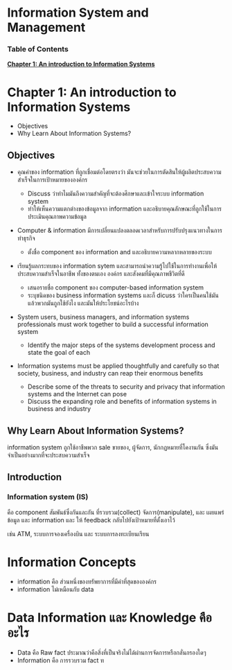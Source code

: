 # Information System and Management

### Table of Contents
**[Chapter 1: An introduction to Information Systems](#chapter-1-an-introduction-to-information-systems)**  

# Chapter 1: An introduction to Information Systems

- Objectives
- Why Learn About Information Systems?

## Objectives
- คุณค่าของ information ที่ถูกเชื่อมต่อโดยตรงว่า มันจะช่วยในการตัดสินให้ผู้ผลิตประสบความสำเร็จในการเป้าหมายขององค์กร
  - Discuss ว่าทำไมมันถึงความสำคัญที่จะต้องศึกษาและเข้าใจระบบ information system
  - ทำให้เห็นความแตกต่างของข้อมูลจาก information และอธิบายคุณลักษณะที่ถูกใช้ในการประเมินคุณภาพความข้อมูล
- Computer & information มีการเปลี่ยนแปลงตลอดเวลาสำหรับการปรับปรุงแนวทางในการทำธุรกิจ
  - ตั้งชื่อ component ของ information and และอธิบายความหลากหลายของระบบ

- เรียนรู้ผลกระทบของ information sytem และสามารถนำความรู้ไปใช้ในการทำงานเพื่อให้ประสบความสำเร็จในอาชีพ ทั้งของตนเอง องค์กร  และสังคมที่มีคุณภาพชีวิตที่ดี

  - เสนอรายชื่อ component ของ computer-based information system
  - ระบุชนิดของ business information systems และก็ dicuss ว่าใครเป็นคนใช้มัน แล้วพวกมันถูกใช้ยังไง และมันให้ประโยชน์อะไรบ้าง
  
- System users, business managers, and information systems professionals must work together to build a successful information system
  - Identify the major steps of the systems
development process and state the goal of each

- Information systems must be applied thoughtfully and carefully so that society, business, and industry can reap their enormous benefits
  - Describe some of the threats to security and privacy that information systems and the Internet can pose
  - Discuss the expanding role and benefits of information systems in business and industry
  
## Why Learn About Information Systems?
information system ถูกใช้อาชีพพวก sale ขายของ, ผู้จัดการ, นักกฏหมายที่โคงานกัน ซึ่งมันจำเป็นอย่างมากที่จะประสบความสำเร็จ

## Introduction

### Information system (IS)
  
  คือ component สัมพันธ์ซึ่งกันและกัน ที่รวบรวม(collect) จัดการ(manipulate), และ เผยแพร่ข้อมูล และ information และ ให้ feedback กลับไปยังเป้าหมายที่ตั้งเอาไว้
  
  เช่น ATM, ระบบการจองเครื่องบิน และ ระบบการลงทะเบียนเรียน
  
# Information Concepts
  
  - information คือ ส่วนหนึ่งของทรัพยาการที่มีค่าที่สุดขององค์กร
  - information ไม่เหมือนกับ data
  
# Data Information และ Knowledge คืออะไร
  - Data คือ Raw fact ประมาณว่าคือสิ่งที่เป็นจริงไม่ได้ผ่านการจัดการหรือกลั่นกรองใดๆ 
  - Information คือ การรวบรวม fact ท
  